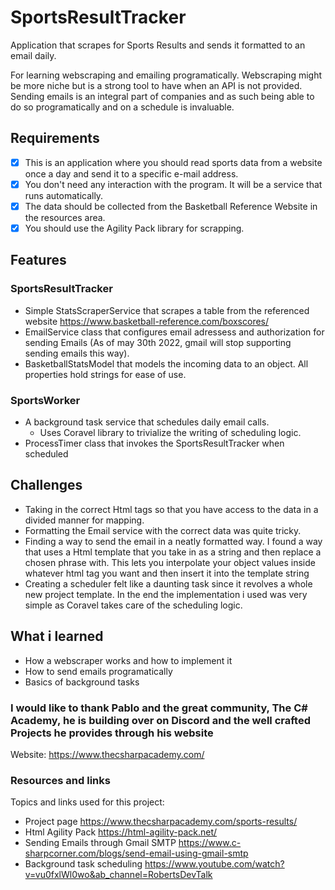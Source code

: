# SportsResultTracker
Application that scrapes for Sports Results and sends it formatted to an email daily.

For learning webscraping and emailing programatically. Webscraping might be more niche but is a strong tool to have when an API is not provided.
Sending emails is an integral part of companies and as such being able to do so programatically and on a schedule is invaluable.

## Requirements
- [x] This is an application where you should read sports data from a website once a day and send it to a specific e-mail address.
- [x] You don't need any interaction with the program. It will be a service that runs automatically.
- [x] The data should be collected from the Basketball Reference Website in the resources area.
- [x] You should use the Agility Pack library for scrapping.

## Features
### SportsResultTracker
- Simple StatsScraperService that scrapes a table from the referenced website https://www.basketball-reference.com/boxscores/
- EmailService class that configures email adressess and authorization for sending Emails (As of may 30th 2022, gmail will stop supporting sending emails this way).
- BasketballStatsModel that models the incoming data to an object. All properties hold strings for ease of use.

### SportsWorker
- A background task service that schedules daily email calls.
  - Uses Coravel library to trivialize the writing of scheduling logic.
- ProcessTimer class that invokes the SportsResultTracker when scheduled

## Challenges

- Taking in the correct Html tags so that you have access to the data in a divided manner for mapping.
- Formatting the Email service with the correct data was quite tricky.
- Finding a way to send the email in a neatly formatted way. I found a way that uses a Html template that you take in as a string and then replace a chosen phrase with. This lets you interpolate your object values inside whatever html tag you want and then insert it into the template string
- Creating a scheduler felt like a daunting task since it revolves a whole new project template. In the end the implementation i used was very simple as Coravel takes care of the scheduling logic.

## What i learned

- How a webscraper works and how to implement it
- How to send emails programatically
- Basics of background tasks 

### I would like to thank Pablo and the great community, The C# Academy, he is building over on Discord and the well crafted Projects he provides through his website
Website: https://www.thecsharpacademy.com/

### Resources and links
Topics and links used for this project:
- Project page https://www.thecsharpacademy.com/sports-results/
- Html Agility Pack https://html-agility-pack.net/
- Sending Emails through Gmail SMTP https://www.c-sharpcorner.com/blogs/send-email-using-gmail-smtp
- Background task scheduling https://www.youtube.com/watch?v=vu0fxlWl0wo&ab_channel=RobertsDevTalk
